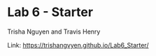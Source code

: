 # Lab 6 - Starter
Trisha Nguyen and Travis Henry

Link: https://trishangvyen.github.io/Lab6_Starter/
